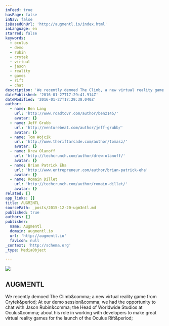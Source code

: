 ```yaml
---
inFeed: true
hasPage: false
inNav: false
isBasedOnUrl: 'http://augmentl.io/index.html'
inLanguage: en
starred: false
keywords:
  - oculus
  - demo
  - rubin
  - crytek
  - virtual
  - jason
  - reality
  - games
  - rift
  - chat
description: 'We recently demoed The Climb, a new virtual reality game from Crytek. At our demo session, we had the opportunity to chat with Jason Rubin, the Head of Worldwide Studios at Oculus, about his role in working with developers to make great virtual reality games for the launch of the Oculus Rift.'
datePublished: '2016-01-27T17:29:41.914Z'
dateModified: '2016-01-27T17:29:38.040Z'
author:
  - name: Ben Lang
    url: 'http://www.roadtovr.com/author/benz145/'
    avatar: {}
  - name: Jeff Grubb
    url: 'http://venturebeat.com/author/jeff-grubb/'
    avatar: {}
  - name: Tom Wojcik
    url: 'http://www.theriftarcade.com/author/tomasz/'
    avatar: {}
  - name: Drew Olanoff
    url: 'http://techcrunch.com/author/drew-olanoff/'
    avatar: {}
  - name: Brian Patrick Eha
    url: 'http://www.entrepreneur.com/author/brian-patrick-eha'
    avatar: {}
  - name: Romain Dillet
    url: 'http://techcrunch.com/author/romain-dillet/'
    avatar: {}
related: []
app_links: []
title: ɅUGMΞNTL
sourcePath: _posts/2015-12-20-ugm3ntl.md
published: true
authors: []
publisher:
  name: Augmentl
  domain: augmentl.io
  url: 'http://augmentl.io'
  favicon: null
_context: 'http://schema.org'
_type: MediaObject

---
```

![](https://the-grid-user-content.s3-us-west-2.amazonaws.com/1f4018e1-9ee5-40c0-8965-45cf9c3cae32.jpg)

<article style=""><h1>ɅUGMΞNTL</h1><p>We recently demoed The Climb&amp;comma; a new virtual reality game from Crytek&amp;period; At our demo session&amp;comma; we had the opportunity to chat with Jason Rubin&amp;comma; the Head of Worldwide Studios at Oculus&amp;comma; about his role in working with developers to make great virtual reality games for the launch of the Oculus Rift&amp;period;</p></article>